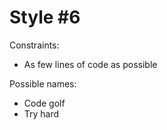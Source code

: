 Style #6
==============================

Constraints:

- As few lines of code as possible

Possible names:

- Code golf
- Try hard

